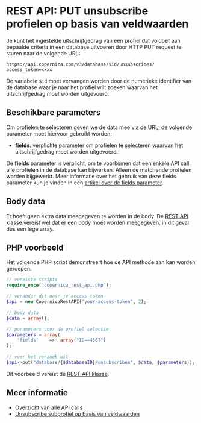 # REST API: PUT unsubscribe profielen op basis van veldwaarden

Je kunt het ingestelde uitschrijfgedrag van een profiel dat voldoet aan bepaalde criteria in een database
uitvoeren door HTTP PUT request te sturen naar de volgende URL:

`https://api.copernica.com/v3/database/$id/unsubscribes?access_token=xxxx`

De variabele `$id` moet vervangen worden door de numerieke identifier van de database waar je naar het profiel wilt zoeken waarvan het uitschrijfgedrag moet worden uitgevoerd.

## Beschikbare parameters

Om profielen te selecteren geven we de data mee via de URL, de volgende parameter moet hiervoor gebruikt worden:

* **fields**: verplichte parameter om profielen te selecteren waarvan het uitschrijfgedrag moet worden uitgevoerd.

De **fields** parameter is verplicht, om te voorkomen dat een enkele API call alle profielen in de database kan bijwerken. Alleen de matchende profielen worden bijgewerkt. Meer informatie over het gebruik van deze fields parameter kun je vinden in een
[artikel over de fields parameter](./rest-fields-parameter.md).

## Body data

Er hoeft geen extra data meegegeven te worden in de body. De [REST API klasse](rest-php)
vereist wel dat er een body moet worden meegegeven, in dit geval dus een lege array.


## PHP voorbeeld

Het volgende PHP script demonstreert hoe de API methode aan kan worden geroepen.

```php
// vereiste scripts
require_once('copernica_rest_api.php');

// verander dit naar je access token
$api = new CopernicaRestAPI("your-access-token", 2);

// body data
$data = array();

// parameters voor de profiel selectie
$parameters = array(
    'fields'    =>  array("ID==4567")
);

// voer het verzoek uit
$api->put("database/{$databaseID}/unsubscribes", $data, $parameters));
```

Dit voorbeeld vereist de [REST API klasse](rest-php).

## Meer informatie

* [Overzicht van alle API calls](rest-api)
* [Unsubscribe subprofiel op basis van veldwaarden](rest-put-collection-unsubscribes)